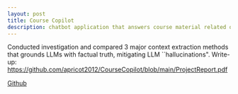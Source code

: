 ```yaml
---
layout: post
title: Course Copilot
description: chatbot application that answers course material related questions using large language models
---
```


Conducted investigation and compared 3 major context extraction methods that grounds LLMs with factual truth, mitigating LLM ``hallucinations". Write-up: https://github.com/apricot2012/CourseCopilot/blob/main/ProjectReport.pdf

[Github](https://github.com/apricot2012/CourseCopilot)
